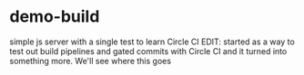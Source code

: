 # demo-build
simple js server with a single test to learn Circle CI
EDIT: started as a way to test out build pipelines and gated commits with Circle CI and it turned into something more. We'll see where this goes
